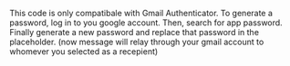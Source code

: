 This code is only compatibale with Gmail Authenticator.
To generate a password, log in to you google account.
Then, search for app password.
Finally generate a new password and replace that password in the placeholder. (now message will relay through your gmail account to whomever you selected as a recepient)
